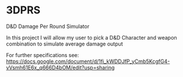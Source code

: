 # 3DPRS
D&D Damage Per Round Simulator

In this project I will allow my user to pick a D&D Character and weapon combination to simulate average damage output

For further specifications see:
https://docs.google.com/document/d/1fi_kWDDJfP_yCmb5KcgfG4-vVsmh61E6x_q666D4bOM/edit?usp=sharing

